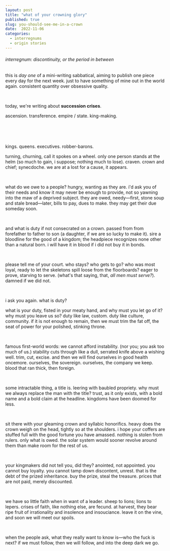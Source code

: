 ```yaml
---
layout: post
title: "what of your crowning glory"
published: true
slug: you-should-see-me-in-a-crown
date:  2022-11-06
categories:
  - interregnums
  - origin stories
---
```


###### interregnum: discontinuity, or the period in between

this is *day one* of a mini-writing sabbatical, aiming to publish one piece every day for the next week. just to have something of mine out in the world again. consistent quantity over obsessive quality. 

<br /> 

today, we're writing about **succession crises**.

ascension. transference. empire / state. king-making. 

<!--more-->

<br />
<br />
<br />

kings. queens. executives. robber-barons. 

turning, churning, call it spokes on  a wheel. only one person stands at the helm (so much to gain, i suppose; nothing much to lose). craven. crown and chief; synecdoche. we are at a lost for a cause, it appears. 


<br />

what do we owe to a people? hungry, wanting as they are. i'd ask you of their needs and know it may never be enough to provide, not so yawning into the maw of a deprived subject. they are owed, needy—first, stone soup and stale bread—later, bills to pay, dues to make. they may get their due someday soon. 

<br />

and what is duty if not consecrated on a crown. passed from from forefather to father to son (a daughter, if we are so lucky to make it). sire a bloodline for the good of a kingdom; the headpiece recognizes none other than a natural born. i will have it in blood if i did not buy it in bonds. 

<br />

please tell me of your court. who stays? who gets to go? who was most loyal, ready to let the skeletons spill loose from the floorboards? eager to prove, starving to serve. (what's that saying, that, *all men must serve?*). damned if we did not. 

<br />

i ask you again. what is duty? 

what is your duty, fisted in your meaty hand, and why must you let go of it? why must you leave us so? duty like law, custom. duty like culture, community. if it is not enough to remain, then we must trim the fat off, the seat of power for your polished, stinking throne. 

<br /> 

famous first-world words: we cannot afford instability. (nor you; you ask too much of us.) stability cuts through like a dull, serrated knife above a wishing well. trim, cut, excise. and then we will find ourselves in good health oncemore. ourselves, the sovereign. ourselves, the company we keep. blood that ran thick, then foreign. 

<br /> 

some intractable thing, a title is. leering with baubled propriety. why must we always replace the man with the title? trust, as it only exists, with a bold name and a bold claim at the headline. kingdoms have been doomed for less. 

<br /> 

sit there with your gleaming crown and syllabic honorifics. heavy does the crown weigh on the head, tightly so at the shoulders. i hope your coffers are stuffed full with the good fortune you have amassed. nothing is stolen from rulers. only what is owed. the solar system would sooner revolve around them than make room for the rest of us. 

<br /> 

your kingmakers did not tell you, did they? anointed, not appointed. you cannot buy loyalty. you cannot tamp down discontent, unrest. that is the debt of the prized inheritance. buy the prize, steal the treasure. prices that are not paid, merely discounted.

<br /> 

we have so little faith when in want of a leader. sheep to lions; lions to lepers. crises of faith, like nothing else, are fecund. at harvest, they bear ripe fruit of irrationality and insolence and insouciance. leave it on the vine, and soon we will meet our spoils.

<br />

when the people ask, what they really want to know is—who the fuck is next? if we must follow, then we will follow, and into the deep dark we go.